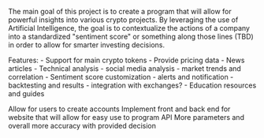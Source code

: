 The main goal of this project is to create a program that will allow for powerful insights into various crypto projects. By leveraging the use of Artificial Intelligence, the goal is to contextualize the actions of a company into a standardized "sentiment score" or something along those lines (TBD) in order to allow for smarter investing decisions.

Features:
    - Support for main crypto tokens
    - Provide pricing data
    - News articles
    - Technical analysis
    - social media analysis
    - market trends and correlation
    - Sentiment score customization
    - alerts and notification
    - backtesting and results
    - integration with exchanges?
    - Education resources and guides


Allow for users to create accounts
Implement front and back end for website that will allow for easy use to program
API
More parameters and overall more accuracy with provided decision